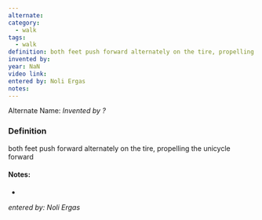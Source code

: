 ```yaml
---
alternate: 
category:
  - walk
tags:
  - walk
definition: both feet push forward alternately on the tire, propelling the unicycle forward
invented by: 
year: NaN
video link: 
entered by: Noli Ergas
notes: 
---
```

Alternate Name: 
*Invented by ?*

### Definition
both feet push forward alternately on the tire, propelling the unicycle forward


#### Notes:
- 
*entered by: Noli Ergas*
